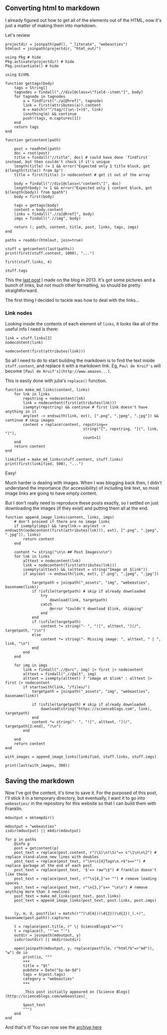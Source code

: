 <!--This file was generated, do not modify it.-->
## Converting html to markdown

I already figured out how to get all of the elements out of the HTML,
now it's just a matter of making them into markdown.

Let's review

```julia:ex1
projectdir = joinpath(pwd(), "_literate", "webeasties")
htmlout = joinpath(projectdir, "html_out/")

using Pkg # hide
Pkg.activate(projectdir) # hide
Pkg.instantiate() # hide
```

```julia:ex2
using EzXML

function gettags(body)
    tags = String[]
    tagnodes = findall(".//div[@class=\"field--item\"]", body)
    for tagnode in tagnodes
        a = findfirst("./a[@href]", tagnode)
        link = first(attributes(a)).content
        m = match(r"^/tag/([\w\-]+)$", link)
        isnothing(m) && continue
        push!(tags, m.captures[1])
    end
    return tags
end

function getcontent(path)

    post = readhtml(path)
    doc = root(post)
    title = findall("//title", doc) # could have done `findfirst` instead, but then couldn't check if it's unique
    length(title) != 1 && error("Expected only 1 title block, got $(length(title)) from $p")
    title = first(title) |> nodecontent # get it out of the array

    body = findall("//div[@class=\"content\"]", doc)
    length(body) != 1 && error("Expected only 1 content block, got $(length(body)) from $path")
    body = first(body)

    tags = gettags(body)
    content = body.content
    links = findall(".//a[@href]", body)
    imgs = findall(".//img", body)

    return (; path, content, title, post, links, tags, imgs)
end
```

```julia:ex3
paths = readdir(htmlout, join=true)

stuff = getcontent(last(paths))
print(first(stuff.content, 1000), "...")
```

```julia:ex4
first(stuff.links, 4)
```

```julia:ex5
stuff.tags
```

This the [last post](https://scienceblogs.com/webeasties/2013/09/03/we-beasties-sproulates)
I made on the blog in 2013.
It's got some pictures and a bunch of links, but not much other formatting,
so should be pretty straightforward.

The first thing I decided to tackle was how to deal with the links...
### Link nodes

Looking inside the contents of each element of `links`,
it looks like all of the useful info I need is there:

```julia:ex6
link = stuff.links[2]
nodecontent(link)
```

```julia:ex7
nodecontent(first(attributes(link)))
```

So all I need to do to start building the markdown is to find the text
inside `stuff.content`, and replace it with a markdown link.
Eg, `Paul de Kruif's` will become `[Paul de Kruif's](http://www.amazon...)`.

This is easily done with julia's `replace()` function.

```julia:ex8
function make_md_links(content, links)
    for lnk in links
        repstring = nodecontent(lnk)
        link = nodecontent(first(attributes(lnk)))
        isempty(repstring) && continue # first link doesn't have anything in it
        any(ext -> endswith(link, ext), [".png", ".jpeg", ".jpg"]) && continue # skip images
        content = replace(content, repstring=>
                                   string("[", repstring, "](", link, ")"),
                                   count=1)
    end
    return content
end

linkified = make_md_links(stuff.content, stuff.links)
print(first(linkified, 500), "...")
```

Easy!

Much harder is dealing with images.
When I was blogging back then, I didn't understand the importance
(for accessibility) of including link text,
so most image links are going to have empty content.

But I don't really need to reproduce these posts exactly,
so I settled on just downloading the images (if they exist)
and putting them all at the end.

```julia:ex9
function append_image_links(content, links, imgs)
    # don't proceed if there are no image links
    if isempty(imgs) && !any(lnk-> any(ext -> endswith(nodecontent(first(attributes(lnk))), ext), [".png", ".jpeg", ".jpg"]), links)
        return content
    end

    content *= string("\n\n ## Post Images\n\n")
    for lnk in links
        alttext = nodecontent(lnk)
        link = nodecontent(first(attributes(lnk)))
        isempty(alttext) && (alttext = string("Image at $link"))
        if any(ext -> endswith(link, ext), [".png", ".jpeg", ".jpg"])

            targetpath = joinpath("_assets", "img", "webeasties", basename(link))
            if !isfile(targetpath) # skip if already downloaded
                try
                    download(link, targetpath)
                catch
                    @error "Couldn't download $link, skipping"
                end
            end
            if !isfile(targetpath)
                content *= string("- ", "![", alttext, "](/", targetpath, ")\n")
            else
                content *= string("- Missing image: ", alttext, " | ", link, "\n")
            end
        end
    end

    for img in imgs
        link = findall(".//@src", img) |> first |> nodecontent
        alttext = findall(".//@alt", img)
        alttext = isempty(alttext) ? "image at $link" : alttext |> first |> nodecontent
        if startswith(link, "/files/")
            targetpath = joinpath("_assets", "img", "webeasties", basename(link))

            if !isfile(targetpath) # skip if already downloaded
                download(string("https://scienceblogs.com", link), targetpath)
            end
            content *= string("- ", "![", alttext, "](/", targetpath[2:end], ")\n")
        end

    end
    return content
end
```

```julia:ex10
with_images = append_image_links(linkified, stuff.links, stuff.imgs)

print(last(with_images, 300))
```

## Saving the markdown

Now I've got the content, it's time to save it.
For the purposed of this post,
I'll stick it in a temporary directory,
but eventually, I want it to go into `webeasties/`
in the repository for this website
so that I can build them with Franklin.

```julia:ex11
mdoutput = mktempdir()

mdoutput = "webeasties"
isdir(mdoutput) || mkdir(mdoutput)

for p in paths
    @info p
    post = getcontent(p)
    post_text = replace(post.content, r"(\S)\n(\S)"=> s"\1\n\n\2") # replace stand-alone new lines with doubles
    post_text = replace(post_text, r"\n+\s{4}Tags\n.+$"s=>"") # replace garbage at the end of each post
    post_text = replace(post_text, '$'=> raw"\$") # franklin doesn't like these
    post_text = replace(post_text, r"^\s{4,}"=> "") # remove leading spaces
    post_text = replace(post_text, r"\n{3,}"s=> "\n\n") # remove anything more than 3 newlines
    post_text = make_md_links(post_text, post.links)
    post_text = append_image_links(post_text, post.links, post.imgs)


    (y, m, d, postfile) = match(r"^(\d{4})(\d{2})(\d{2})_(.+)", basename(post.path)).captures

    t = replace(post.title, r" \| ScienceBlogs$"=>"")
    t = replace(t, '"'=> "'")
    outdir = joinpath(mdoutput, y)
    isdir(outdir) || mkdir(outdir)

    open(joinpath(mdoutput, y, replace(postfile, r"html?$"=>"md")), "w") do io
        print(io, """
        +++
        title = "$t"
        pubdate = Date("$y-$m-$d")
        tags = $(post.tags)
        category = "webeasties"
        +++

        _This post initially appeared on [Science Blogs](http://scienceblogs.com/webeasties)_

        $post_text
        """)
    end
end
```

And that's it!
You can now see the [archive here](/webeasties)

